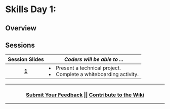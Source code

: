 # Skills Day 1:

## Overview


## Sessions 
|Session Slides|*Coders will be able to ...*|
|:-------:|-------|
|[**1**](https://docs.google.com/presentation/d/1WN6GwfpCL7mr6t_dnlaZGRU80mUSjDKKnKLvCZ1rH4M/edit#slide=id.g3748a0c7e9_0_0)| <li> Present a technical project. </li> <li> Complete a whiteboarding activity.</li> |

----
<h3 align="center"><a href="https://docs.google.com/forms/d/e/1FAIpQLSdmoYjRk6tqJHI5Y1ELjOZ7tiYj58dmoIBEeUaXK5ciIdljIg/viewform">Submit Your Feedback</a> || <a href="">Contribute to the Wiki</a> </h3>

----

